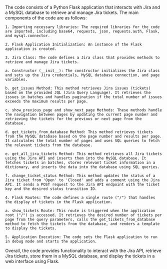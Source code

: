 The code consists of a Python Flask application that interacts with Jira and a MySQL database to retrieve and manage Jira tickets. The main components of the code are as follows:

    1. Importing necessary libraries: The required libraries for the code are imported, including base64, requests, json, requests.auth, Flask, and mysql.connector.

    2. Flask Application Initialization: An instance of the Flask application is created.

    3. Jira Class: The code defines a Jira class that provides methods to retrieve and manage Jira tickets.

    a. Constructor (__init__): The constructor initializes the Jira class and sets up the Jira credentials, MySQL database connection, and page variables.

    b. get_issues Method: This method retrieves Jira issues (tickets) based on the provided JQL (Jira Query Language). It retrieves the issues in batches and handles pagination if the total number of issues exceeds the maximum results per page.

    c. show_previous_page and show_next_page Methods: These methods handle the navigation between pages by updating the current page number and retrieving the tickets for the previous or next page from the database.

    d. get_tickets_from_database Method: This method retrieves tickets from the MySQL database based on the page number and results per page. It calculates the total number of pages and uses SQL queries to fetch the relevant tickets from the database.

    e. get_all_jira_tickets Method: This method retrieves all Jira tickets using the Jira API and inserts them into the MySQL database. It fetches tickets in batches, stores relevant ticket information in a dictionary, and inserts the data into the database using SQL queries.

    f. change_ticket_status Method: This method updates the status of a Jira ticket from 'Open' to 'Closed' and adds a comment using the Jira API. It sends a POST request to the Jira API endpoint with the ticket key and the desired status transition ID.

    4. Flask Routes: The code defines a single route ("/") that handles the display of tickets in the Flask application.

    a. show_tickets Route: This route is triggered when the application root ("/") is accessed. It retrieves the desired number of tickets per page from the query parameters, calls the get_tickets_from_database method to fetch the tickets from the database, and renders a template to display the tickets.

    5. Application Execution: The code sets the Flask application to run in debug mode and starts the application.

Overall, the code provides functionality to interact with the Jira API, retrieve Jira tickets, store them in a MySQL database, and display the tickets in a web interface using Flask.

